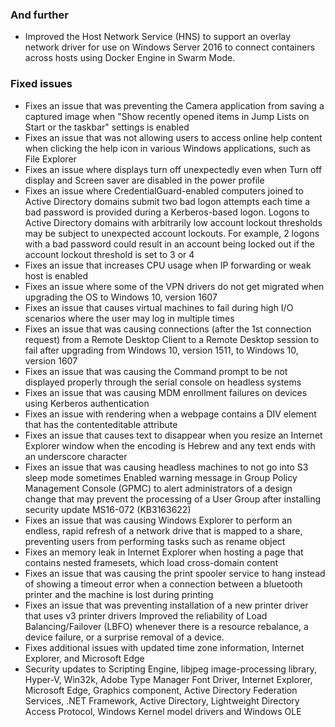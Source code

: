 ### And further
- Improved the Host Network Service (HNS) to support an overlay network driver for use on Windows Server 2016 to connect containers across hosts using Docker Engine in Swarm Mode.

### Fixed issues
- Fixes an issue that was preventing the Camera application from saving a captured image when "Show recently opened items in Jump Lists on Start or the taskbar" settings is enabled
- Fixes an issue that was not allowing users to access online help content when clicking the help icon in various Windows applications, such as File Explorer
- Fixes an issue where displays turn off unexpectedly even when Turn off display and Screen saver are disabled in the power profile
- Fixes an issue where CredentialGuard-enabled computers joined to Active Directory domains submit two bad logon attempts each time a bad password is provided during a Kerberos-based logon. Logons to Active Directory domains with arbitrarily low account lockout thresholds may be subject to unexpected account lockouts. For example, 2 logons with a bad password could result in an account being locked out if the account lockout threshold is set to 3 or 4
- Fixes an issue that increases CPU usage when IP forwarding or weak host is enabled
- Fixes an issue where some of the VPN drivers do not get migrated when upgrading the OS to Windows 10, version 1607
- Fixes an issue that causes virtual machines to fail during high I/O scenarios where the user may log in multiple times
- Fixes an issue that was causing connections (after the 1st connection request) from a Remote Desktop Client to a Remote Desktop session to fail after upgrading from Windows 10, version 1511, to Windows 10, version 1607
- Fixes an issue that was causing the Command prompt to be not displayed properly through the serial console on headless systems
- Fixes an issue that was causing MDM enrollment failures on devices using Kerberos authentication
- Fixes an issue with rendering when a webpage contains a DIV element that has the contenteditable attribute
- Fixes an issue that causes text to disappear when you resize an Internet Explorer window when the encoding is Hebrew and any text ends with an underscore character
- Fixes an issue that was causing headless machines to not go into S3 sleep mode sometimes
Enabled warning message in Group Policy Management Console (GPMC) to alert administrators of a design change that may prevent the processing of a User Group after installing security update MS16-072 (KB3163622)
- Fixes an issue that was causing Windows Explorer to perform an endless, rapid refresh of a network drive that is mapped to a share, preventing users from performing tasks such as rename object
- Fixes an memory leak in Internet Explorer when hosting a page that contains nested framesets, which load cross-domain content
- Fixes an issue that was causing the print spooler service to hang instead of showing a timeout error when a connection between a bluetooth printer and the machine is lost during printing
- Fixes an issue that was preventing installation of a new printer driver that uses v3 printer drivers
Improved the reliability of Load Balancing/Failover (LBFO) whenever there is a resource rebalance, a device failure, or a surprise removal of a device.
- Fixes additional issues with updated time zone information, Internet Explorer, and Microsoft Edge
- Security updates to Scripting Engine, libjpeg image-processing library, Hyper-V, Win32k, Adobe Type Manager Font Driver, Internet Explorer, Microsoft Edge, Graphics component, Active Directory Federation Services, .NET Framework, Active Directory, Lightweight Directory Access Protocol, Windows Kernel model drivers and Windows OLE
